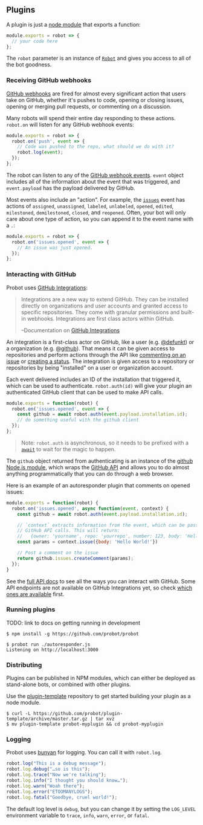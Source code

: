 ## Plugins

A plugin is just a [node module](https://nodejs.org/api/modules.html) that exports a function:

```js
module.exports = robot => {
  // your code here
};
```

The `robot` parameter is an instance of [`Robot`](/lib/robot.js) and gives you access to all of the bot goodness.

### Receiving GitHub webhooks

[GitHub webhooks](https://developer.github.com/webhooks/) are fired for almost every significant action that users take on GitHub, whether it's pushes to code, opening or closing issues, opening or merging pull requests, or commenting on a discussion.

Many robots will spend their entire day responding to these actions. `robot.on` will listen for any GitHub webhook events:

```js
module.exports = robot => {
  robot.on('push', event => {
    // Code was pushed to the repo, what should we do with it?
    robot.log(event);
  });
};
```

The robot can listen to any of the [GitHub webhook events](https://developer.github.com/webhooks/#events). `event` object includes all of the information about the event that was triggered, and `event.payload` has the payload delivered by GitHub.

Most events also include an "action". For example, the [`issues`](https://developer.github.com/v3/activity/events/types/#issuesevent) event has actions of `assigned`, `unassigned`, `labeled`, `unlabeled`, `opened`, `edited`, `milestoned`, `demilestoned`, `closed`, and `reopened`. Often, your bot will only care about one type of action, so you can append it to the event name with a `.`:

```js
module.exports = robot => {
  robot.on('issues.opened', event => {
    // An issue was just opened.
  });
};
```

### Interacting with GitHub

Probot uses [GitHub Integrations](https://developer.github.com/early-access/integrations/):

> Integrations are a new way to extend GitHub. They can be installed directly on organizations and user accounts and granted access to specific repositories. They come with granular permissions and built-in webhooks. Integrations are first class actors within GitHub.
>
> –Documentation on [GitHub Integrations](https://developer.github.com/early-access/integrations/)

An integration is a first-class actor on GitHub, like a user (e.g. [@defunkt](https://github/defunkt)) or a organization (e.g. [@github](https://github.com/github)). That means it can be given access to repositories and perform actions through the API like [commenting on an issue](https://developer.github.com/v3/issues/comments/#create-a-comment) or [creating a status](https://developer.github.com/v3/repos/statuses/#create-a-status). The integration is given access to a repository or repositories by being "installed" on a user or organization account.

Each event delivered includes an ID of the installation that triggered it, which can be used to authenticate. `robot.auth(id)` will give your plugin an authenticated GitHub client that can be used to make API calls.

```js
module.exports = function(robot) {
  robot.on('issues.opened', event => {
    const github = await robot.auth(event.payload.installation.id);
    // do something useful with the github client
  });
};
```

> Note: `robot.auth` is asynchronous, so it needs to be prefixed with a [`await`](https://developer.mozilla.org/en-US/docs/Web/JavaScript/Reference/Operators/await) to wait for the magic to happen.

The `github` object returned from authenticating is an instance of the [github Node.js module](https://github.com/mikedeboer/node-github), which wraps the [GitHub API](https://developer.github.com/v3/) and allows you to do almost anything programmatically that you can do through a web browser.

Here is an example of an autoresponder plugin that comments on opened issues:

```js
module.exports = function(robot) {
  robot.on('issues.opened', async function(event, context) {
    const github = await robot.auth(event.payload.installation.id);

    // `context` extracts information from the event, which can be passed to
    // GitHub API calls. This will return:
    //   {owner: 'yourname', repo: 'yourrepo', number: 123, body: 'Hello World!}
    const params = context.issue({body: 'Hello World!'})

    // Post a comment on the issue
    return github.issues.createComment(params);
  });
}
```

See the [full API docs](https://mikedeboer.github.io/node-github/) to see all the ways you can interact with GitHub. Some API endpoints are not available on GitHub Integrations yet, so check [which ones are available](https://developer.github.com/early-access/integrations/available-endpoints/) first.

### Running plugins

TODO: link to docs on getting running in development

```
$ npm install -g https://github.com/probot/probot

$ probot run ./autoresponder.js
Listening on http://localhost:3000
```

### Distributing

Plugins can be published in NPM modules, which can either be deployed as stand-alone bots, or combined with other plugins.

Use the [plugin-template](https://github.com/probot/plugin-template) repository to get started building your plugin as a node module.

```
$ curl -L https://github.com/probot/plugin-template/archive/master.tar.gz | tar xvz
$ mv plugin-template probot-myplugin && cd probot-myplugin
```

### Logging

Probot uses [bunyan](https://github.com/trentm/node-bunyan) for logging. You can call it with `robot.log`.

```js
robot.log("This is a debug message");
robot.log.debug("…so is this");
robot.log.trace("Now we're talking");
robot.log.info("I thought you should know…");
robot.log.warn("Woah there");
robot.log.error("ETOOMANYLOGS");
robot.log.fatal("Goodbye, cruel world!");
```

The default log level is `debug`, but you can change it by setting the `LOG_LEVEL` environment variable to `trace`, `info`, `warn`, `error`, or `fatal`.
